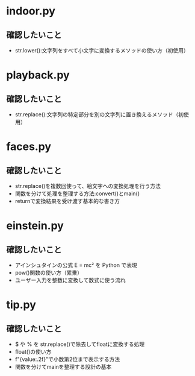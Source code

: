 # indoor.py

## 確認したいこと
- str.lower():文字列をすべて小文字に変換するメソッドの使い方（初使用）

# playback.py
## 確認したいこと
- str.replace():文字列の特定部分を別の文字列に置き換えるメソッド（初使用）

# faces.py
## 確認したいこと
- str.replace()を複数回使って、絵文字への変換処理を行う方法
- 関数を分けて処理を整理する方法:convert()とmain()
- returnで変換結果を受け渡す基本的な書き方

# einstein.py
## 確認したいこと
- アインシュタインの公式 E = mc² を Python で表現
- pow()関数の使い方（累乗）
- ユーザー入力を整数に変換して数式に使う流れ

# tip.py
## 確認したいこと
- $ や % を str.replace()で除去してfloatに変換する処理
- float()の使い方
- f"{value:.2f}"で小数第2位まで表示する方法
- 関数を分けてmainを整理する設計の基本
